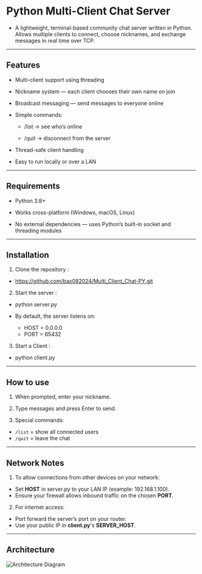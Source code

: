 # Python Multi-Client Chat Server

- A lightweight, terminal-based community chat server written in Python.
Allows multiple clients to connect, choose nicknames, and exchange messages in real time over TCP.

---

## Features 

- Multi-client support using threading

- Nickname system — each client chooses their own name on join

- Broadcast messaging — send messages to everyone online

- Simple commands:

  - /list → see who’s online

  - /quit → disconnect from the server

- Thread-safe client handling

- Easy to run locally or over a LAN

---

## Requirements

- Python 3.8+

- Works cross-platform (Windows, macOS, Linux)

- No external dependencies — uses Python’s built-in socket and threading modules

---

## Installation

1. Clone the repository :
 - https://github.com/bax082024/Multi_Client_Chat-PY.git

2. Start the server :
  - python server.py

- By default, the server listens on:
  - HOST = 0.0.0.0
  - PORT = 65432

3. Start a Client :
  - python client.py

---

## How to use

1. When prompted, enter your nickname.

2. Type messages and press Enter to send.

3. Special commands:
  - `/list` = show all connected users
  - `/quit` = leave the chat

---

## Network Notes

1. To allow connections from other devices on your network:

  - Set **HOST** in server.py to your LAN IP (example:  192.168.1.100).
  - Ensure your firewall allows inbound traffic on the chosen **PORT**.

2. For internet access:

 - Port forward the server’s port on your router.
 - Use your public IP in **client.py**'s **SERVER_HOST**.

---

## Architecture

![Architecture Diagram](chat-server-architecture.png)